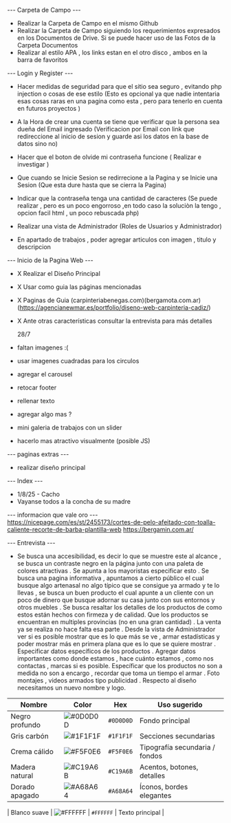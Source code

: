 --- Carpeta de Campo ---
- Realizar la Carpeta de Campo en el mismo Github 
- Realizar la Carpeta de Campo siguiendo los requerimientos expresados en los Documentos de Drive. Si se puede hacer uso de las Fotos de la Carpeta Documentos
- Realizar al estilo APA , los links estan en el otro disco , ambos en la barra de favoritos

--- Login y Register ---
- Hacer medidas de seguridad para que el sitio sea seguro , evitando php injection o cosas de ese estilo (Esto es opcional ya que nadie intentaria esas cosas raras en una pagina como esta , pero para tenerlo en cuenta en futuros proyectos )

- A la Hora de crear una cuenta se tiene que verificar que la persona sea dueña del Email ingresado (Verificacion por Email con link que redireccione al inicio de sesion y guarde asi los datos en la base de datos sino no)
- Hacer que el boton de olvide mi contraseña funcione ( Realizar e investigar )
- Que cuando se Inicie Sesion se redirrecione a la Pagina y se Inicie una Sesion (Que esta dure hasta que se cierra la Pagina)
- Indicar que la contraseña tenga una cantidad de caracteres (Se puede realizar , pero es un poco engorroso ,en todo caso la soluciòn la tengo , opcion facil html , un poco rebuscada php)
- Realizar una vista de Administrador (Roles de Usuarios y Administrador)
- En apartado de trabajos , poder agregar articulos con imagen , titulo y descripcion


--- Inicio de la Pagina Web ---
- X Realizar el Diseño Principal
- X Usar como guia las páginas mencionadas
- X Paginas de Guia (carpinteriabenegas.com)(bergamota.com.ar)(https://agencianewmar.es/portfolio/diseno-web-carpinteria-cadiz/)
- X Ante otras características consultar la entrevista para más detalles

    28/7 
- faltan imagenes :(
- usar imagenes cuadradas para los circulos 
- agregar el carousel
- retocar footer
- rellenar texto
- agregar algo mas ?
- mini galeria de trabajos con un slider
- hacerlo mas atractivo visualmente (posible JS)

--- paginas extras ---
- realizar diseño principal

--- Index ---

- 1/8/25 - Cacho
- Vayanse todos a la concha de su madre


--- informacion que vale oro ---
https://nicepage.com/es/st/2455173/cortes-de-pelo-afeitado-con-toalla-caliente-recorte-de-barba-plantilla-web
https://bergamin.com.ar/ 

--- Entrevista ---
- Se busca una accesibilidad, es decir lo que se muestre este al alcance , se busca un contraste negro en la página junto con una paleta de colores atractivas . Se apunta a los mayoristas especificar esto . Se busca una pagina informativa , apuntamos a cierto público el cual busque algo artenasal no algo típico que se consigue ya armado y te lo llevas , se busca un buen producto el cual apunte a un cliente con un poco de dinero que busque adornar su casa junto con sus entornos y otros muebles . Se busca resaltar los detalles de los productos de como estos están hechos con firmeza y de calidad. Que los productos se encuentran en multiples provincias (no en una gran cantidad) . La venta ya se realiza no hace falta esa parte . Desde la vista de Administrador ver si es posible mostrar que es lo que más se ve , armar estadísticas y poder mostrar más en primera plana que es lo que se quiere mostrar . Especificar datos específicos de los productos . Agregar datos importantes como donde estamos , hace cuánto estamos , como nos contactas , marcas si es posible. Específicar que los productos no son a medida no son a encargo , recordar que toma un tiempo el armar . Foto montajes , videos armados tipo publicidad . Respecto al diseño necesitamos un nuevo nombre y logo.


| Nombre         | Color                                            | Hex       | Uso sugerido                   |
| -------------- | ------------------------------------------------ | --------- | ------------------------------ |
| Negro profundo | ![#0D0D0D](https://www.colorhexa.com/0d0d0d.png) | `#0D0D0D` | Fondo principal                |
| Gris carbón    | ![#1F1F1F](https://www.colorhexa.com/1f1f1f.png) | `#1F1F1F` | Secciones secundarias          |
| Crema cálido   | ![#F5F0E6](https://www.colorhexa.com/f5f0e6.png) | `#F5F0E6` | Tipografía secundaria / fondos |
| Madera natural | ![#C19A6B](https://www.colorhexa.com/c19a6b.png) | `#C19A6B` | Acentos, botones, detalles     |
| Dorado apagado | ![#A68A64](https://www.colorhexa.com/a68a64.png) | `#A68A64` | Íconos, bordes elegantes       |

| Blanco suave   | ![#FFFFFF](https://www.colorhexa.com/ffffff.png) | `#FFFFFF` | Texto principal                |
